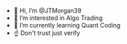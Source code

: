 - 👋 Hi, I’m @JTMorgan39
- 👀 I’m interested in Algo Trading
- 🌱 I’m currently learning Quant Coding 
- ☝️ Don't trust just verify


<!---
JTMorgan39/JTMorgan39 is a ✨ special ✨ repository because its `README.md` (this file) appears on your GitHub profile.
You can click the Preview link to take a look at your changes.
--->
